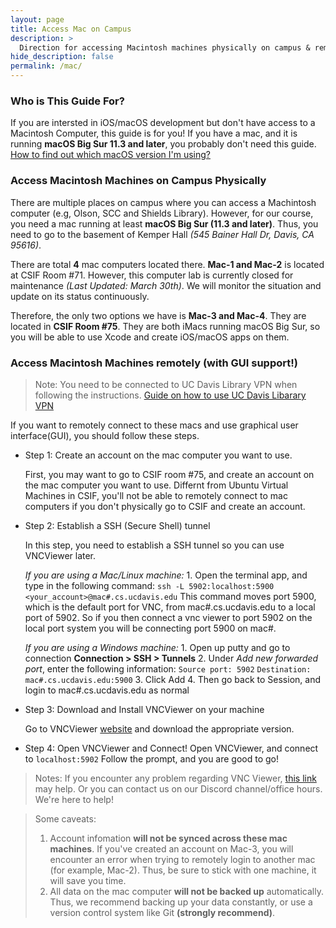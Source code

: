 ```yaml
---
layout: page
title: Access Mac on Campus
description: >
  Direction for accessing Macintosh machines physically on campus & remotely
hide_description: false
permalink: /mac/
---
```


### Who is This Guide For?
If you are intersted in iOS/macOS development but don't have access to a Macintosh Computer, this guide is for you!
If you have a mac, and it is running **macOS Big Sur 11.3 and later**, you probably don't need this guide.
[How to find out which macOS version I'm using?](https://support.apple.com/en-us/HT201260)

### Access Macintosh Machines on Campus Physically
There are multiple places on campus where you can access a Machintosh computer (e.g, Olson, SCC and Shields Library). However, for our course, you need a mac running at least **macOS Big Sur (11.3 and later)**. Thus, you need to go to the basement of Kemper Hall *(545 Bainer Hall Dr, Davis, CA 95616)*.

There are total **4** mac computers located there. **Mac-1 and Mac-2** is located at CSIF Room #71. However, this computer lab is currently closed for maintenance *(Last Updated: March 30th)*. We will monitor the situation and update on its status continuously.

Therefore, the only two options we have is **Mac-3 and Mac-4**. They are located in **CSIF Room #75**. They are both iMacs running macOS Big Sur, so you will be able to use Xcode and create iOS/macOS apps on them.

### Access Macintosh Machines remotely (with GUI support!)
> Note: You need to be connected to UC Davis Library VPN when following the  instructions. [Guide on how to use UC Davis Libarary VPN](https://www.library.ucdavis.edu/service/connect-from-off-campus/)

If you want to remotely connect to these macs and use graphical user interface(GUI), you should follow these steps.

- Step 1: Create an account on the mac computer you want to use.
	
  First, you may want to go to CSIF room #75, and create an account on the mac computer you want to use. Differnt from Ubuntu Virtual Machines in CSIF, you'll not be able to remotely connect to mac computers if you don't physically go to CSIF and create an account.

- Step 2: Establish a SSH (Secure Shell) tunnel
	
  In this step, you need to establish a SSH tunnel so you can use VNCViewer later.
	
	*If you are using a Mac/Linux machine:*
			1. Open the terminal app, and type in the following command:
				`ssh -L 5902:localhost:5900 <your_account>@mac#.cs.ucdavis.edu`
			This command moves port 5900, which is the default port for VNC, from mac#.cs.ucdavis.edu to a local port of 5902. So if you then connect a vnc viewer to port 5902 on the local port system you will be connecting port 5900 on mac#.

	*If you are using a Windows machine:*
			1. Open up putty and go to connection **Connection > SSH > Tunnels**
			2. Under *Add new forwarded port*, enter the following information:
				 `Source port: 5902`
				 `Destination: mac#.cs.ucdavis.edu:5900`
			3. Click Add
			4. Then go back to Session, and login to mac#.cs.ucdavis.edu as normal

- Step 3: Download and Install VNCViewer on your machine
	
  Go to VNCViewer [website](https://www.realvnc.com/en/connect/download/viewer/) and download the appropriate version.

<!---
- Step 4: Configure VNC Server through terminal
	
  Come back to the SSH session, and type in:
		`vncserver`
	Or 
		`vncserver -geometry <Resolution: Horizontal>x<Resolution: Vertical>`
		
	You should see this message displayed after a few seconds.
	> New 'mac#:1 [your username]' desktop is mac#:1
	Starting applications specified in /home/[your username]/.vnc/xstartup
	Log file is /home/[your username]/.vnc/mac#:1.log
	
	The `:1` may be a different number. Just make sure to use the number it gives when logging in.

	If you get this prompt:
	> You will require a password to access your desktops.

	Then you should enter a password you can remember. You will use this when you login to the server. Then run vncserver as described above.
-->

- Step 4: Open VNCViewer and Connect!
	Open VNCViewer, and connect to
		`localhost:5902`
	Follow the prompt, and you are good to go!

> Notes: If you encounter any problem regarding VNC Viewer, [this link](https://help.realvnc.com/hc/en-us/articles/360002254738-VNC-Connect-Error-Messages#vnc-server-error-messages-0-1) may help. Or you can contact us on our Discord channel/office hours. We're here to help!

> Some caveats:
> 1. Account infomation **will not be synced across these mac machines**. If you've created an account on Mac-3, you will encounter an error when trying to remotely login to another mac (for example, Mac-2). Thus, be sure to stick with one machine, it will save you time.
> 2. All data on the mac computer **will not be backed up** automatically. Thus, we recommend backing up your data constantly, or use a version control system like Git **(strongly recommend)**.